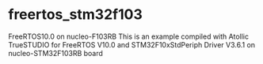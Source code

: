 # freertos_stm32f103
FreeRTOS10.0 on nucleo-F103RB
This is an example compiled with Atollic TrueSTUDIO for FreeRTOS V10.0 and STM32F10xStdPeriph Driver V3.6.1 on nucleo-STM32F103RB board
